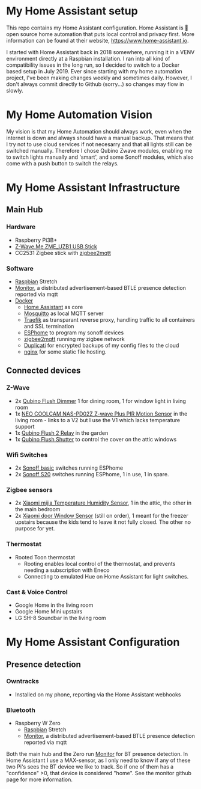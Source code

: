 # My Home Assistant setup
This repo contains my Home Assistant configuration. Home Assistant is 🏡 open source home automation that puts local control and privacy first. More information can be found at their website, https://www.home-assistant.io.

I started with Home Assistant back in 2018 somewhere, running it in a VENV environment directly at a Raspbian installation. I ran into all kind of compatibility issues in the long run, so I decided to switch to a Docker based setup in July 2019. Ever since starting with my home automation project, I've been making changes weekly and sometimes daily. However, I don't always commit directly to Github (sorry...) so changes may flow in slowly.

# My Home Automation Vision
My vision is that my Home Automation should always work, even when the internet is down and always should have a manual backup. That means that I try not to use cloud services if not necesarry and that all lights still can be switched manually. Therefore I chose Qubino Zwave modules, enabling me to switch lights manually and 'smart', and some Sonoff modules, which also come with a push button to switch the relays.

# My Home Assistant Infrastructure
## Main Hub
### Hardware
- Raspberry Pi3B+
- [Z-Wave.Me ZME_UZB1 USB Stick](https://tweakers.net/pricewatch/434681/z-wave-punt-me-usb-stick-met-z-wave-plus/specificaties/)
- CC2531 Zigbee stick with [zigbee2mqtt](https://www.zigbee2mqtt.io/)

### Software
- [Raspbian](https://www.raspberrypi.org/downloads/raspbian/) Stretch
- [Monitor](https://github.com/andrewjfreyer/monitor), a distributed advertisement-based BTLE presence detection reported via mqtt
- [Docker](https://www.docker.com/)
  - [Home Assistant](https://hub.docker.com/r/homeassistant/raspberrypi3-homeassistant) as core
  - [Mosquitto](https://hub.docker.com/_/eclipse-mosquitto) as local MQTT server
  - [Traefik](https://hub.docker.com/_/traefik) as transparant reverse proxy, handling traffic to all containers and SSL termination
  - [ESPhome](https://hub.docker.com/r/esphome/esphome) to program my sonoff devices
  - [zigbee2mqtt](https://hub.docker.com/r/koenkk/zigbee2mqtt) running my zigbee network
  - [Duplicati](https://hub.docker.com/r/duplicati/duplicati) for encrypted backups of my config files to the cloud
  - [nginx](https://hub.docker.com/r/linuxserver/nginx) for some static file hosting.

## Connected devices
### Z-Wave
 - 2x [Qubino Flush Dimmer](https://tweakers.net/pricewatch/467913/qubino-flush-dimmer-z-wave+/specificaties/) 1 for dining room, 1 for window light in living room
 - 1x [NEO COOLCAM NAS-PD02Z Z-wave Plus PIR Motion Sensor](https://www.aliexpress.com/item/32796863408.html) in the living room - links to a V2 but I use the V1 which lacks temperature support
 - 1x [Qubino Flush 2 Relay](https://tweakers.net/pricewatch/474184/qubino-flush-2-relay-z-wave+/specificaties/) in the garden
 - 1x [Qubino Flush Shutter](https://tweakers.net/pricewatch/563345/qubino-flush-shutter-(zmnhcd1)/specificaties/) to control the cover on the attic windows
 
### Wifi Switches
 - 2x [Sonoff basic](https://www.aliexpress.com/item/32831445550.html) switches running ESPhome
 - 2x [Sonoff S20](https://www.aliexpress.com/item/32846334606.html) switches running ESPhome, 1 in use, 1 in spare.
 
### Zigbee sensors
 - 2x [Xiaomi mijia Temperature Humidity Sensor](https://www.aliexpress.com/item/32714410866.html), 1 in the attic, the other in the main bedroom
 - 2x [Xiaomi door Window Sensor](https://www.aliexpress.com/item/32714904459.html) (still on order), 1 meant for the freezer upstairs because the kids tend to leave it not fully closed. The other no purpose for yet.
 
### Thermostat
 - Rooted Toon thermostat
   - Rooting enables local control of the thermostat, and prevents needing a subscription with Eneco
   - Connecting to emulated Hue on Home Assistant for light switches.
 
### Cast & Voice Control
- Google Home in the living room
- Google Home Mini upstairs
- LG SH-8 Soundbar in the living room

# My Home Assistant Configuration
## Presence detection
### Owntracks 
 - Installed on my phone, reporting via the Home Assistant webhooks

### Bluetooth
 - Raspberry W Zero
   - [Raspbian](https://www.raspberrypi.org/downloads/raspbian/) Stretch
   - [Monitor](https://github.com/andrewjfreyer/monitor), a distributed advertisement-based BTLE presence detection reported via mqtt

Both the main hub and the Zero run [Monitor](https://github.com/andrewjfreyer/monitor) for BT presence detection. In Home Assistant I use a MAX-sensor, as I only need to know if any of these two Pi's sees the BT device we like to track. So if one of them has a "confidence" >0, that device is considered "home". See the monitor github page for more information.

